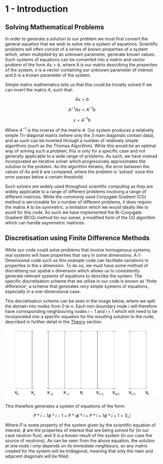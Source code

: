 # 1 - Introduction

## Solving Mathematical Problems

In order to generate a solution to our problem we must first convert the general equation that we wish to solve into a system of equations. Scientific problems will often consist of a series of known properties of a system which, when multiplied by an unknown parameter, generate known values. Such systems of equations can be converted into a matrix and vector problem of the form $Ax=b$, where $A$ is our matrix describing the properties of the system, $x$ is a vector containing our unknown parameter of interest and $b$ is a known parameter of the system.

Simple matrix mathematics tells us that this could be trivially solved if we can invert the matrix $A$, such that:

$$A x = b$$

$$ A^{-1} A x = A^{-1} b $$

$$ x = A^{-1} b $$

Where $A^{-1}$ is the inverse of the matrix $A$. Our system produces a relatively simple Tri-diagonal matrix (where only the 3 main diagonals contain data), and as such can be inverted through a number of relatively simple algorithms (such as the Thomas Algorithm). While this would be an optimal way of solving such a problem, this is only for a specific case and not generally applicable to a wide range of problems. As such, we have instead incorporated an iterative solver which progressively approximates the solution to the problem. As the algorithm iterates, the error between the values of $Ax$ and $b$ are compared, where the problem is 'solved' once this error passes below a certain threshold.

Such solvers are widely used throughout scientific computing as they are widely applicable to a range of different problems involving a range of different matrices. While the commonly used Conjugate Gradient (CG) method is serviceable for a number of different problems, it does require the matrix $A$ to be symmetric, a limitation which we would ideally like to avoid for this code. As such we have implemented the Bi-Conjugate Gradient (BCG) method for our solver, a modified form of the CG algorithm which can handle asymmetric matrices.

## Discretisation using Finite Difference Methods

While our code could solve problems that involve homogenous systems, real systems will have properties that vary in some dimensions. A 1-Dimensional code such as this example code can facilitate variations in properties in the x dimension. To do so, we must have some method of discretising our spatial x dimension which allows us to consistently generate relevant systems of equations to describe the system. The specific discretisation scheme that we utilise in our code is known as 'finite difference', a scheme that generates very simple systems of equations, especially in a one-dimensional case.

This discretisation scheme can be seen in the image below, where we split the domain into nodes from $0$ to $n$. Each non-boundary node $i$ will therefore have corresponding neighbouring nodes $i-1$ and $i+1$ which will need to be incorporated into a specific equation for the resulting solution to the node, described in further detail in the [Theory](appendix.md#Appendix-A---Theory) section.

![FD](images/FD.png)

This therefore generates a system of equations of the form:

$$ P*{i-1}\phi*{i-1} + P*{i}\phi*{i} + P*{i+1}\phi*{i+1} = S\_{i} $$

Where $P$ is some property of the system given by the scientific equation of interest, $\phi$ are the properties of interest that are being solved for (in our case neutron flux), and $S$ is a known result of the system (in our case the source of neutrons). As can be seen from the above equation, the solution at one node $i$ only depends on its immediate neighbours, so any matrix created for the system will be tridiagonal, meaning that only the main and adjacent diagonals will be filled.

